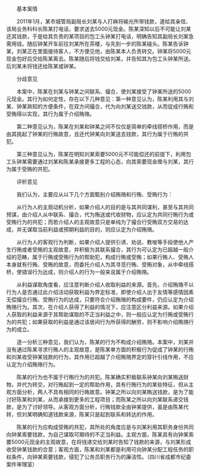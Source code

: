 　　基本案情

　　2011年1月，某市城管局副局长刘某与人打麻将输光所带钱款，遂给其亲信、该局业务科科长陈某打电话，要求送去5000元现金。陈某深知以后不可能让刘某还其钱款，于是给其负责的某项目的包工头钟某打电话，明确告知其副局长刘某急需用钱。随后钟某开车前往刘某所在茶楼，与先到一步的陈某碰头。陈某告诉钟某，刘某正在里面接待客人，不方便见他，由陈某本人负责转交。钟某将5000元现金包好后交给陈某离去。陈某随后将钱交给刘某，并告知其为包工头钟某所送。后刘某未将钱还给陈某或钟某。

　　分歧意见

　　本案中，陈某在刘某与钟某之间联系、撮合，使刘某接受了钟某所送的5000元现金。其行为如何定性，存在以下几种意见：第一种意见认为，陈某利用其与刘某、钟某熟知的方便条件，在双方间撮合，代为向刘某送交钱款，从而促成行贿和受贿得以实现，其行为属于介绍贿赂。

　　第二种意见认为，陈某在刘某和钟某之间不仅仅是简单的牵线搭桥作用，而是由其挑起了钟某的行贿故意，且还代钟某向刘某送去钱款，其行为属于行贿的共犯。

　　第三种意见认为，陈某在明知刘某索要5000元不可能偿还的前提下，利用包工头钟某需要通过刘某和陈某承接更多工程的心态，向其索要现金赠与刘某，其行为属于受贿的共犯。

　　评析意见

　　我们认为，主要应从以下几个方面甄别介绍贿赂和行贿、受贿行为：

　　从行为人的主观动机分析，如果介绍人的目的是与其共同谋利，甚至与其共同预谋，由介绍人从中联系、撮合，代为贿送或代收财物，应认定为共同行贿行为或受贿行为的共犯；而若介绍人的主观故意只是单纯为了撮合行受贿双方交易的达成，并无谋取当前利益或预期利益的目的，则应认定为介绍贿赂。

　　从行为人的客观行为判断，如果介绍人提供引诱、劝说、教唆等手段使他人产生行贿或者受贿的主观故意，并积极为其联系撮合，其行为可认定为已超越一般介绍的范畴，属于行贿或受贿行为的帮助犯，构成行贿或受贿；如果行贿人、受贿人本身就有行贿、受贿的故意，而委托介绍人为其寻觅行贿、受贿对象，从中牵线搭桥，使错误行为达成，则介绍人的行为一般来说属于介绍贿赂。

　　从利益谋取角度看，应注意判断介绍人收取利益的来源。首先，介绍贿赂不以行为人是否通过此介绍活动获取利益为界定标准，即使介绍人出于友情等感情因素无偿撮合行贿、受贿行为的达成，只要符合介绍贿赂的构成要件，仍应认定为介绍贿赂行为。其次，在介绍人获得了利益的情况下，应注意区分利益来源。如果介绍人获取的利益来源于其帮助谋取的不正当利益之中，则一般应认定为行贿或受贿行为的共犯；如果获取的利益是通过该居间行为所获得的酬劳，则不影响介绍贿赂行为的成立。

　　逐一分析三种意见，我们认为，陈某的行为不构成介绍贿赂。本案中，刘某并没有通过陈某寻求行贿人的主观故意，是陈某单方面的积极行为促成了钟某的行贿和刘某收受钟某钱款的行为，其作用已超越了介绍贿赂界定的穿针引线作用，不应认定为介绍贿赂行为。

　　陈某的行为也不属于行贿行为的共犯。陈某确实积极联系钟某向刘某贿送财物，并代为转交，对行贿起到一定的帮助作用，具有行贿行为的某些特征，但从主观方面分析，两人不具有相同的行贿故意。钟某之所以向刘某贿送钱款，是为了能讨好陈某和刘某，从而承接到更多的工程项目；而陈某之所以向刘某联系递交钱款，是为了讨好领导。从客观方面分析，行贿钱款全由钟某提供，虽是由陈某代转，但刘某明确知道钱款来源，陈某只是起到联系和转达的作用。

　　陈某的行为应构成受贿的共犯，其所处的角度应是与刘某利用其职务身份共同向钟某索要钱款，为自己谋取可期待的不正当利益。主观方面，陈某具有向钟某索要5000元现金的主观故意，在将钱递交给刘某时告知了钱款的来源，与刘某形成收受钟某钱款的合意；客观方面，陈某和刘某都是利用可向钟某分配工程任务的职权条件，向钟某索要钱款，侵犯了公务员职务行为的廉洁性。（四川省成都市纪委案件审理室）